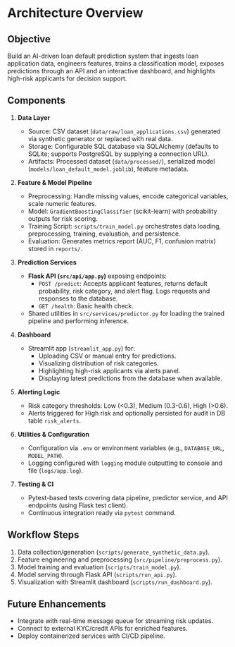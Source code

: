 # Architecture Overview

## Objective
Build an AI-driven loan default prediction system that ingests loan application data, engineers features, trains a classification model, exposes predictions through an API and an interactive dashboard, and highlights high-risk applicants for decision support.

## Components

1. **Data Layer**
   - Source: CSV dataset (`data/raw/loan_applications.csv`) generated via synthetic generator or replaced with real data.
   - Storage: Configurable SQL database via SQLAlchemy (defaults to SQLite; supports PostgreSQL by supplying a connection URL).
   - Artifacts: Processed dataset (`data/processed/`), serialized model (`models/loan_default_model.joblib`), feature metadata.

2. **Feature & Model Pipeline**
   - Preprocessing: Handle missing values, encode categorical variables, scale numeric features.
   - Model: `GradientBoostingClassifier` (scikit-learn) with probability outputs for risk scoring.
   - Training Script: `scripts/train_model.py` orchestrates data loading, preprocessing, training, evaluation, and persistence.
   - Evaluation: Generates metrics report (AUC, F1, confusion matrix) stored in `reports/`.

3. **Prediction Services**
   - **Flask API (`src/api/app.py`)** exposing endpoints:
     - `POST /predict`: Accepts applicant features, returns default probability, risk category, and alert flag. Logs requests and responses to the database.
     - `GET /health`: Basic health check.
   - Shared utilities in `src/services/predictor.py` for loading the trained pipeline and performing inference.

4. **Dashboard**
   - Streamlit app (`streamlit_app.py`) for:
     - Uploading CSV or manual entry for predictions.
     - Visualizing distribution of risk categories.
     - Highlighting high-risk applicants via alerts panel.
     - Displaying latest predictions from the database when available.

5. **Alerting Logic**
   - Risk category thresholds: Low (<0.3), Medium (0.3-0.6), High (>0.6).
   - Alerts triggered for High risk and optionally persisted for audit in DB table `risk_alerts`.

6. **Utilities & Configuration**
   - Configuration via `.env` or environment variables (e.g., `DATABASE_URL`, `MODEL_PATH`).
   - Logging configured with `logging` module outputting to console and file (`logs/app.log`).

7. **Testing & CI**
   - Pytest-based tests covering data pipeline, predictor service, and API endpoints (using Flask test client).
   - Continuous integration ready via `pytest` command.

## Workflow Steps

1. Data collection/generation (`scripts/generate_synthetic_data.py`).
2. Feature engineering and preprocessing (`src/pipeline/preprocess.py`).
3. Model training and evaluation (`scripts/train_model.py`).
4. Model serving through Flask API (`scripts/run_api.py`).
5. Visualization with Streamlit dashboard (`scripts/run_dashboard.py`).

## Future Enhancements
- Integrate with real-time message queue for streaming risk updates.
- Connect to external KYC/credit APIs for enriched features.
- Deploy containerized services with CI/CD pipeline.
